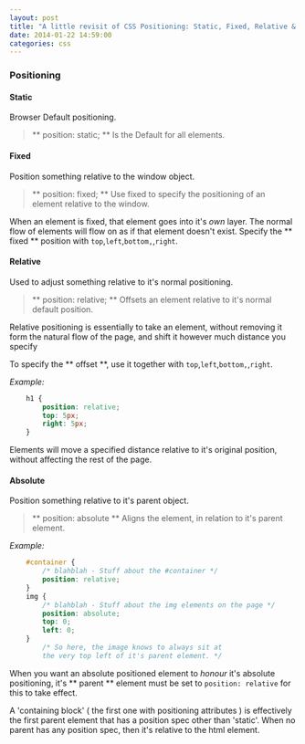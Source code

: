 ```yaml
---
layout: post
title: "A little revisit of CSS Positioning: Static, Fixed, Relative & Absolute"
date: 2014-01-22 14:59:00
categories: css
---
```


### Positioning
#### Static
Browser Default positioning.
> ** position: static; ** 
Is the Default for all elements.

#### Fixed 
Position something relative to the window object.
> ** position: fixed; ** 
Use fixed to specify the positioning of an element relative to the window.

When an element is fixed, that element goes into it's *own* layer. The normal flow of elements will flow on as if that element doesn't exist. 
Specify the ** fixed ** position with `top`,`left`,`bottom,`,`right`.

#### Relative
Used to adjust something relative to it's normal positioning. 
> ** position: relative; ** 
Offsets an element relative to it's normal default position.

Relative positioning is essentially to take an element, without removing it form the natural flow of the page, and shift it however much distance you specify 

To specify the ** offset **, use it together with `top`,`left`,`bottom,`,`right`.

*Example:*

```css
    h1 {
        position: relative;
        top: 5px;
        right: 5px;
    }
```

Elements will move a specified distance relative to it's original position, without affecting the rest of the page.

#### Absolute
Position something relative to it's parent object.
> ** position: absolute **
Aligns the element, in relation to it's parent element.

*Example:*

```css
    #container {
        /* blahblah - Stuff about the #container */
        position: relative;
    }
    img {
        /* blahblah - Stuff about the img elements on the page */
        position: absolute;
        top: 0;
        left: 0;
    }
        /* So here, the image knows to always sit at 
        the very top left of it's parent element. */
```

When you want an absolute positioned element to *honour* it's absolute positioning, it's ** parent ** element must be set to `position: relative` for this to take effect. 

A 'containing block' ( the first one with positioning attributes ) is effectively the first parent element that has a position spec other than 'static'. When no parent has any position spec, then it's relative to the html element.